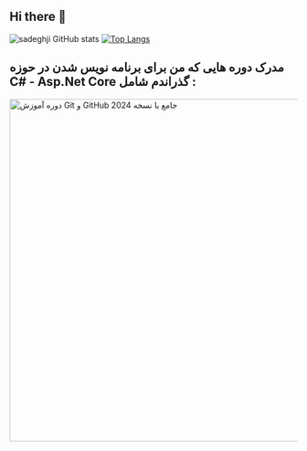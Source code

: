 ## Hi there 👋

![sadeghji GitHub stats](https://github-readme-stats.vercel.app/api?username=sadeghji1998&show_icons=true&theme=ambient_gradient&border_radius=15)
[![Top Langs](https://github-readme-stats.vercel.app/api/top-langs/?username=sadeghji1998&&layout=compact&border_radius=15)](https://github.com/sadeghji1998/github-readme-stats) 

## مدرک دوره هایی که من برای برنامه نویس شدن در حوزه C# - Asp.Net Core گذراندم شامل :

<a href="https://www.daneshjooyar.com/git-and-github/">
  <img src="https://www.daneshjooyar.com/cf/mxSGldOE3j" alt="دوره آموزش Git و GitHub جامع با نسخه 2024" width="600" height="auto" style="max-width: 100%;"/>
</a>




